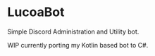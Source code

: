 # LucoaBot
Simple Discord Administration and Utility bot.

WIP currently porting my Kotlin based bot to C#.